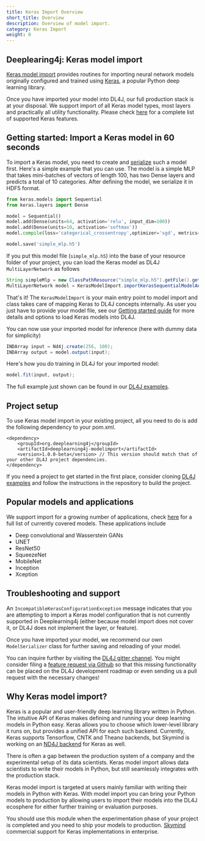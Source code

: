 ```yaml
---
title: Keras Import Overview
short_title: Overview
description: Overview of model import.
category: Keras Import
weight: 0
---
```


## Deeplearing4j: Keras model import

[Keras model import](https://github.com/eclipse/deeplearning4j/tree/master/deeplearning4j/deeplearning4j-modelimport/src/main/java/org/deeplearning4j/nn/modelimport/keras) 
provides routines for importing neural network models originally configured and trained 
using [Keras](https://keras.io/), a popular Python deep learning library. 

Once you have imported your model into DL4J, our full production stack is at your disposal.
We support import of all Keras model types, most layers and practically all utility functionality. 
Please check [here](./supported-features) for a complete list of supported Keras features.


## Getting started: Import a Keras model in 60 seconds

To import a Keras model, you need to create and [serialize](https://keras.io/getting-started/faq/#how-can-i-save-a-keras-model)
such a model first. Here's a simple example that you can use. The model is a simple MLP that takes 
mini-batches of vectors of length 100, has two Dense layers and predicts a total of 10 
categories. After defining the model, we serialize it in HDF5 format.

```python
from keras.models import Sequential
from keras.layers import Dense

model = Sequential()
model.add(Dense(units=64, activation='relu', input_dim=100))
model.add(Dense(units=10, activation='softmax'))
model.compile(loss='categorical_crossentropy',optimizer='sgd', metrics=['accuracy'])

model.save('simple_mlp.h5')
```

If you put this model file (`simple_mlp.h5`) into the base of your resource folder of your 
project, you can load the Keras model as DL4J `MultiLayerNetwork` as follows

```java
String simpleMlp = new ClassPathResource("simple_mlp.h5").getFile().getPath();
MultiLayerNetwork model = KerasModelImport.importKerasSequentialModelAndWeights(simpleMlp);
```

That's it! The `KerasModelImport` is your main entry point to model import and class takes
care of mapping Keras to DL4J concepts internally. As user you just have to provide your model
file, see our [Getting started guide](./getting-started) for more details and options to load
Keras models into DL4J.

You can now use your imported model for inference (here with dummy data for simplicity)
```java
INDArray input = Nd4j.create(256, 100);
INDArray output = model.output(input);
```

Here's how you do training in DL4J for your imported model:

```java
model.fit(input, output);
``` 

The full example just shown can be found in our [DL4J examples](https://github.com/eclipse/deeplearning4j-examples/blob/master/dl4j-examples/src/main/java/org/deeplearning4j/examples/modelimport/keras/basic/SimpleSequentialMlpImport.java).


## Project setup

To use Keras model import in your existing project, all you need to do is add the following 
dependency to your pom.xml.

```
<dependency>
    <groupId>org.deeplearning4j</groupId>
    <artifactId>deeplearning4j-modelimport</artifactId>
    <version>1.0.0-beta</version> // This version should match that of your other DL4J project dependencies.
</dependency>
```

If you need a project to get started in the first place, consider cloning 
[DL4J examples](https://github.com/eclipse/deeplearning4j-examples) and follow
the instructions in the repository to build the project.

## Popular models and applications

We support import for a growing number of applications, check [here](https://github.com/eclipse/deeplearning4j/blob/master/deeplearning4j/deeplearning4j-modelimport/src/test/java/org/deeplearning4j/nn/modelimport/keras/e2e/KerasModelEndToEndTest.java)
for a full list of currently covered models. These applications include

- Deep convolutional and Wasserstein GANs
- UNET
- ResNet50
- SqueezeNet
- MobileNet
- Inception
- Xception

## Troubleshooting and support

An `IncompatibleKerasConfigurationException` message indicates that you are attempting to 
import a Keras model configuration that is not currently supported in Deeplearning4j 
(either because model import does not cover it, or DL4J does not implement the layer, 
or feature).

Once you have imported your model, we recommend our own `ModelSerializer` class for further 
saving and reloading of your model.

You can inquire further by visiting the [DL4J gitter channel](https://gitter.im/deeplearning4j/deeplearning4j). You might consider filing 
a [feature request via Github](https://github.com/eclipse/deeplearning4j/issues) 
so that this missing functionality can be placed on the DL4J development roadmap or even 
sending us a pull request with the necessary changes!


## Why Keras model import?

Keras is a popular and user-friendly deep learning library written in Python.
The intuitive API of Keras makes defining and running your deep learning
models in Python easy. Keras allows you to choose which lower-level
library it runs on, but provides a unified API for each such backend. Currently,
Keras supports Tensorflow, CNTK and Theano backends, but Skymind is 
working on an [ND4J backend](https://github.com/deeplearning4j/keras/tree/inference_only/nd4j_examples)
for Keras as well.

There is often a gap between the production system of a company and the 
experimental setup of its data scientists. Keras model import 
allows data scientists to write their models in Python, but still 
seamlessly integrates with the production stack.

Keras model import  is targeted at users mainly familiar with writing 
their models in Python with Keras. With model import you can bring your 
Python models to production by allowing users to import their models 
into the DL4J ecosphere for either further training or evaluation purposes.

You should use this module when the experimentation phase of your 
project is completed and you need to ship your models to production. [Skymind](https://skymind.ai) 
commercial support for Keras implementations in enterprise.